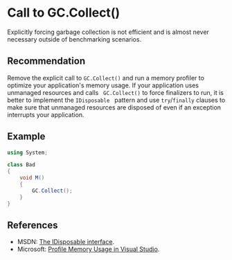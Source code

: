 # Call to GC.Collect()
Explicitly forcing garbage collection is not efficient and is almost never necessary outside of benchmarking scenarios.


## Recommendation
Remove the explicit call to `GC.Collect()` and run a memory profiler to optimize your application's memory usage. If your application uses unmanaged resources and calls ` GC.Collect()` to force finalizers to run, it is better to implement the `IDisposable ` pattern and use `try`/`finally` clauses to make sure that unmanaged resources are disposed of even if an exception interrupts your application.


## Example

```csharp
using System;

class Bad
{
    void M()
    {
        GC.Collect();
    }
}

```

## References
* MSDN: [The IDisposable interface](http://msdn.microsoft.com/en-us/library/system.idisposable.aspx).
* Microsoft: [Profile Memory Usage in Visual Studio](https://docs.microsoft.com/en-us/visualstudio/profiling/memory-usage).
